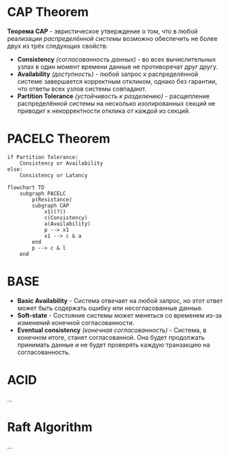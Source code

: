 
# CAP Theorem

**Теорема CAP** - эвристическое утверждение о том, что в любой реализации *распределённой системы* возможно обеспечить не более двух из трёх следующих свойств:

- **Consistency** *(согласованность данных)* - во всех вычислительных узлах в один момент времени данные не противоречат друг другу.
- **Availability** *(доступность)* - любой запрос к распределённой системе завершается корректным откликом, однако без гарантии, что ответы всех узлов системы совпадают.
- **Partition Tolerance** *(устойчивость к разделению)* - расщепление распределённой системы на несколько изолированных секций не приводит к некорректности отклика от каждой из секций.

# PACELC Theorem

```
if Partition Tolerance:
	Consistency or Availability
else:
	Consistency or Latancy
```

```mermaid
flowchart TD
	subgraph PACELC
		p(Resistance)
		subgraph CAP
			x1((?))
			c(Consistency)
			a(Availability)
			p --> x1
			x1 --> c & a
		end
		p --> c & l
	end
```

# BASE  
- **Basic Availability** - Система отвечает на любой запрос, но этот ответ может быть содержать ошибку или несогласованные данные.
- **Soft-state** - Состояние системы может меняться со временем из-за изменений конечной согласованности.
- **Eventual consistency** *(конечная согласованность)* - Система, в конечном итоге, станет согласованной. Она будет продолжать принимать данные и не будет проверять каждую транзакцию на согласованность.

# ACID
...



# Raft Algorithm
...